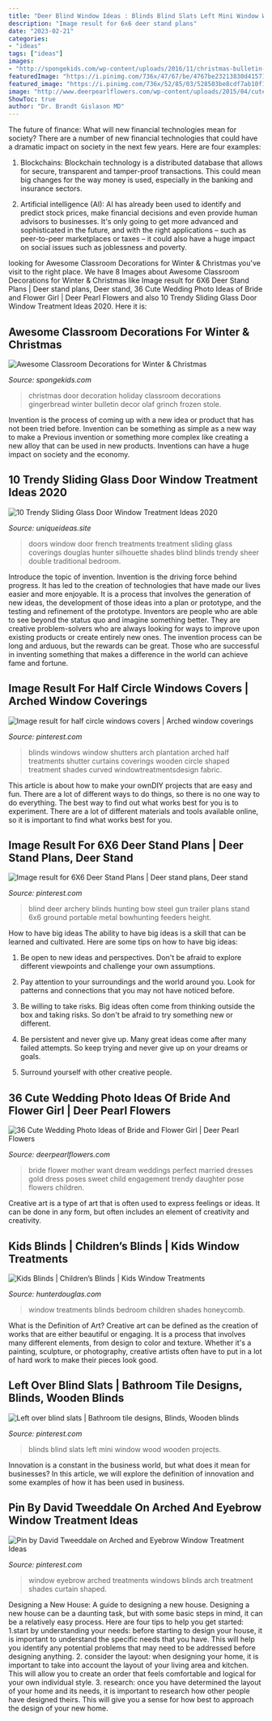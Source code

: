 ```yaml
---
title: "Deer Blind Window Ideas : Blinds Blind Slats Left Mini Window Wood Wooden Projects"
description: "Image result for 6x6 deer stand plans"
date: "2023-02-21"
categories:
- "ideas"
tags: ["ideas"]
images:
- "http://spongekids.com/wp-content/uploads/2016/11/christmas-bulletin-board/11-christmas-bulletin-board-ideas.jpg"
featuredImage: "https://i.pinimg.com/736x/47/67/be/4767be23213830d41571062dfb8ccf7a.jpg"
featured_image: "https://i.pinimg.com/736x/52/85/03/528503be8cdf7ab10f174647337b9cb9.jpg"
image: "http://www.deerpearlflowers.com/wp-content/uploads/2015/04/cute-wedding-photo-ideas-bride-and-little-flower-girl.jpg"
ShowToc: true
author: "Dr. Brandt Gislason MD"
---
```



The future of finance: What will new financial technologies mean for society?
There are a number of new financial technologies that could have a dramatic impact on society in the next few years. Here are four examples:
1. Blockchains: Blockchain technology is a distributed database that allows for secure, transparent and tamper-proof transactions. This could mean big changes for the way money is used, especially in the banking and insurance sectors.

2. Artificial intelligence (AI): AI has already been used to identify and predict stock prices, make financial decisions and even provide human advisors to businesses. It's only going to get more advanced and sophisticated in the future, and with the right applications – such as peer-to-peer marketplaces or taxes – it could also have a huge impact on social issues such as joblessness and poverty.


	

		
looking for Awesome Classroom Decorations for Winter &amp; Christmas you've visit to the right place. We have 8 Images about Awesome Classroom Decorations for Winter &amp; Christmas like Image result for 6X6 Deer Stand Plans | Deer stand plans, Deer stand, 36 Cute Wedding Photo Ideas of Bride and Flower Girl | Deer Pearl Flowers and also 10 Trendy Sliding Glass Door Window Treatment Ideas 2020. Here it is:
		
    
## Awesome Classroom Decorations For Winter &amp; Christmas

<img loading=lazy src="http://spongekids.com/wp-content/uploads/2016/11/christmas-bulletin-board/11-christmas-bulletin-board-ideas.jpg" onerror="this.onerror=null;this.src='https://tse4.mm.bing.net/th?id=OIP.-oGVygNx6HDeWuoJd_VFhAHaJ4&amp;pid=15.1';" alt="Awesome Classroom Decorations for Winter &amp; Christmas">

_Source: spongekids.com_

>christmas door decoration holiday classroom decorations gingerbread winter bulletin decor olaf grinch frozen stole. 

	

Invention is the process of coming up with a new idea or product that has not been tried before. Invention can be something as simple as a new way to make a Previous invention or something more complex like creating a new alloy that can be used in new products. Inventions can have a huge impact on society and the economy.

    
## 10 Trendy Sliding Glass Door Window Treatment Ideas 2020

<img loading=lazy src="https://www.uniqueideas.site/wp-content/uploads/window-treatment-ideas-for-doors-3-blind-mice-4.jpg" onerror="this.onerror=null;this.src='https://tse4.mm.bing.net/th?id=OIP.VSLCNgzUL3rHzhQLmdABKAHaFj&amp;pid=15.1';" alt="10 Trendy Sliding Glass Door Window Treatment Ideas 2020">

_Source: uniqueideas.site_

>doors window door french treatments treatment sliding glass coverings douglas hunter silhouette shades blind blinds trendy sheer double traditional bedroom. 

	

Introduce the topic of invention.
Invention is the driving force behind progress. It has led to the creation of technologies that have made our lives easier and more enjoyable. It is a process that involves the generation of new ideas, the development of those ideas into a plan or prototype, and the testing and refinement of the prototype. Inventors are people who are able to see beyond the status quo and imagine something better. They are creative problem-solvers who are always looking for ways to improve upon existing products or create entirely new ones. The invention process can be long and arduous, but the rewards can be great. Those who are successful in inventing something that makes a difference in the world can achieve fame and fortune.

    
## Image Result For Half Circle Windows Covers | Arched Window Coverings

<img loading=lazy src="https://i.pinimg.com/736x/47/67/be/4767be23213830d41571062dfb8ccf7a.jpg" onerror="this.onerror=null;this.src='https://tse4.mm.bing.net/th?id=OIP.rrZQ9vB9mY6S-QvYSUOUQAHaJ3&amp;pid=15.1';" alt="Image result for half circle windows covers | Arched window coverings">

_Source: pinterest.com_

>blinds windows window shutters arch plantation arched half treatments shutter curtains coverings wooden circle shaped treatment shades curved windowtreatmentsdesign fabric. 

	

This article is about how to make your ownDIY projects that are easy and fun. There are a lot of different ways to do things, so there is no one way to do everything. The best way to find out what works best for you is to experiment. There are a lot of different materials and tools available online, so it is important to find what works best for you.

    
## Image Result For 6X6 Deer Stand Plans | Deer Stand Plans, Deer Stand

<img loading=lazy src="https://i.pinimg.com/736x/52/85/03/528503be8cdf7ab10f174647337b9cb9.jpg" onerror="this.onerror=null;this.src='https://tse2.mm.bing.net/th?id=OIP.KVwBjMcaHCCejyXKI0neWwAAAA&amp;pid=15.1';" alt="Image result for 6X6 Deer Stand Plans | Deer stand plans, Deer stand">

_Source: pinterest.com_

>blind deer archery blinds hunting bow steel gun trailer plans stand 6x6 ground portable metal bowhunting feeders height. 

	

How to have big ideas
The ability to have big ideas is a skill that can be learned and cultivated. Here are some tips on how to have big ideas:
1. Be open to new ideas and perspectives. Don't be afraid to explore different viewpoints and challenge your own assumptions.

2. Pay attention to your surroundings and the world around you. Look for patterns and connections that you may not have noticed before.

3. Be willing to take risks. Big ideas often come from thinking outside the box and taking risks. So don't be afraid to try something new or different.

4. Be persistent and never give up. Many great ideas come after many failed attempts. So keep trying and never give up on your dreams or goals.

5. Surround yourself with other creative people.

    
## 36 Cute Wedding Photo Ideas Of Bride And Flower Girl | Deer Pearl Flowers

<img loading=lazy src="http://www.deerpearlflowers.com/wp-content/uploads/2015/04/cute-wedding-photo-ideas-bride-and-little-flower-girl.jpg" onerror="this.onerror=null;this.src='https://tse3.mm.bing.net/th?id=OIP.5vjDRHN0GOjkOAeaD40tkgHaLZ&amp;pid=15.1';" alt="36 Cute Wedding Photo Ideas of Bride and Flower Girl | Deer Pearl Flowers">

_Source: deerpearlflowers.com_

>bride flower mother want dream weddings perfect married dresses gold dress poses sweet child engagement trendy daughter pose flowers children. 

	

Creative art is a type of art that is often used to express feelings or ideas. It can be done in any form, but often includes an element of creativity and creativity.

    
## Kids Blinds | Children’s Blinds | Kids Window Treatments

<img loading=lazy src="https://cdn2.hunterdouglas.com/static/metadata/kids-bedroom-social.jpg" onerror="this.onerror=null;this.src='https://tse1.mm.bing.net/th?id=OIP._4sMMnOMt8mevsHH6V-gLwHaD4&amp;pid=15.1';" alt="Kids Blinds | Children’s Blinds | Kids Window Treatments">

_Source: hunterdouglas.com_

>window treatments blinds bedroom children shades honeycomb. 

	

What is the Definition of Art?
Creative art can be defined as the creation of works that are either beautiful or engaging. It is a process that involves many different elements, from design to color and texture. Whether it's a painting, sculpture, or photography, creative artists often have to put in a lot of hard work to make their pieces look good.

    
## Left Over Blind Slats | Bathroom Tile Designs, Blinds, Wooden Blinds

<img loading=lazy src="https://i.pinimg.com/736x/a1/a1/6c/a1a16ccb606d6633e11e15e92b7ea2fe--rambo-left-over.jpg" onerror="this.onerror=null;this.src='https://tse4.mm.bing.net/th?id=OIP.SPGcPuDDZ4_84SC6xGut-QHaJ6&amp;pid=15.1';" alt="Left over blind slats | Bathroom tile designs, Blinds, Wooden blinds">

_Source: pinterest.com_

>blinds blind slats left mini window wood wooden projects. 

	

Innovation is a constant in the business world, but what does it mean for businesses? In this article, we will explore the definition of innovation and some examples of how it has been used in business.

    
## Pin By David Tweeddale On Arched And Eyebrow Window Treatment Ideas

<img loading=lazy src="https://i.pinimg.com/736x/86/29/8e/86298eb12d1426c5a4e6e7f7174dfa62.jpg" onerror="this.onerror=null;this.src='https://tse1.mm.bing.net/th?id=OIP.prWR3Lkt0EoUVZ1WLuDKWgHaNK&amp;pid=15.1';" alt="Pin by David Tweeddale on Arched and Eyebrow Window Treatment Ideas">

_Source: pinterest.com_

>window eyebrow arched treatments windows blinds arch treatment shades curtain shaped. 

	

Designing a New House: A guide to designing a new house.
Designing a new house can be a daunting task, but with some basic steps in mind, it can be a relatively easy process. Here are four tips to help you get started: 1.start by understanding your needs: before starting to design your house, it is important to understand the specific needs that you have. This will help you identify any potential problems that may need to be addressed before designing anything. 2. consider the layout: when designing your home, it is important to take into account the layout of your living area and kitchen. This will allow you to create an order that feels comfortable and logical for your own individual style. 3. research: once you have determined the layout of your home and its needs, it is important to research how other people have designed theirs. This will give you a sense for how best to approach the design of your new home. 
